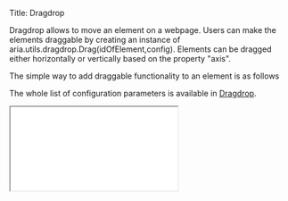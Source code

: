 Title: Dragdrop


Dragdrop allows to move an element on a webpage. Users can make the elements draggable by creating an instance of aria.utils.dragdrop.Drag(idOfElement,config). Elements can be dragged either horizontally or vertically based on the property "axis".

The simple way to add draggable functionality to an element is as follows
<script src='%SNIPPETS_SERVER_URL%/snippets/github.com/ariatemplates/documentation-code/snippets/utils/dragdrop/Drag.tpl?tag=drag1html&lang=at&outdent=true' defer></script>
<script src='%SNIPPETS_SERVER_URL%/snippets/github.com/ariatemplates/documentation-code/snippets/utils/dragdrop/DragScript.js?tag=drag1js&lang=at&outdent=true' defer></script>

The whole list of configuration parameters is available in [Dragdrop](http://ariatemplates.com/api/#aria.utils.dragdrop.DragDropBean).

<iframe class='samples' src='%SNIPPETS_SERVER_URL%/samples/github.com/ariatemplates/documentation-code/samples/utils/dragdrop/' ></iframe>

